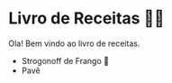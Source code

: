 # Livro de Receitas :man_cook:

Ola! Bem vindo ao livro de receitas.

- Strogonoff de Frango :chicken:
- Pavê
